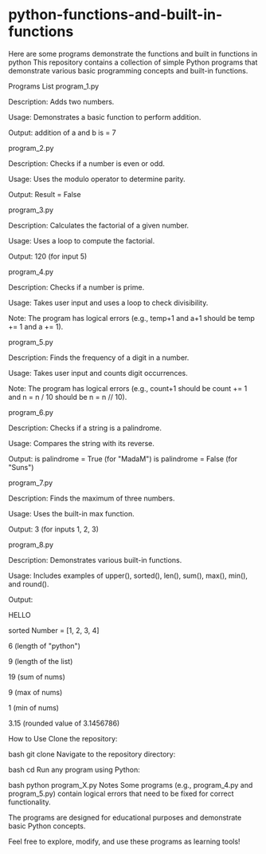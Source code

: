# python-functions-and-built-in-functions
Here are some programs demonstrate the functions and built in functions in python
This repository contains a collection of simple Python programs that demonstrate various basic programming concepts and built-in functions.

Programs List
program_1.py

Description: Adds two numbers.

Usage: Demonstrates a basic function to perform addition.

Output: addition of a and b is = 7

program_2.py

Description: Checks if a number is even or odd.

Usage: Uses the modulo operator to determine parity.

Output: Result = False

program_3.py

Description: Calculates the factorial of a given number.

Usage: Uses a loop to compute the factorial.

Output: 120 (for input 5)

program_4.py

Description: Checks if a number is prime.

Usage: Takes user input and uses a loop to check divisibility.

Note: The program has logical errors (e.g., temp+1 and a+1 should be temp += 1 and a += 1).

program_5.py

Description: Finds the frequency of a digit in a number.

Usage: Takes user input and counts digit occurrences.

Note: The program has logical errors (e.g., count+1 should be count += 1 and n = n / 10 should be n = n // 10).

program_6.py

Description: Checks if a string is a palindrome.

Usage: Compares the string with its reverse.

Output:
is palindrome = True (for "MadaM")
is palindrome = False (for "Suns")

program_7.py

Description: Finds the maximum of three numbers.

Usage: Uses the built-in max function.

Output: 3 (for inputs 1, 2, 3)

program_8.py

Description: Demonstrates various built-in functions.

Usage: Includes examples of upper(), sorted(), len(), sum(), max(), min(), and round().

Output:

HELLO

sorted Number = [1, 2, 3, 4]

6 (length of "python")

9 (length of the list)

19 (sum of nums)

9 (max of nums)

1 (min of nums)

3.15 (rounded value of 3.1456786)

How to Use
Clone the repository:

bash
git clone <repository-url>
Navigate to the repository directory:

bash
cd <repository-name>
Run any program using Python:

bash
python program_X.py
Notes
Some programs (e.g., program_4.py and program_5.py) contain logical errors that need to be fixed for correct functionality.

The programs are designed for educational purposes and demonstrate basic Python concepts.

Feel free to explore, modify, and use these programs as learning tools!

